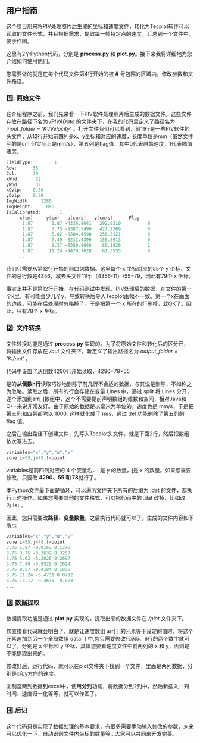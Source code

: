 ## 用户指南

这个项目用来将PIV处理照片后生成的坐标和速度文件，转化为Tecplot软件可以读取的文件形式，并且根据需求，提取每一帧特定点的速度，汇总到一个文件中，便于作图。

这里有2个Python代码，分别是 **process.py** 和 **plot.py**。接下来我将详细地为您介绍如何使用他们。

您需要做的就是在每个代码文件第4行开始的被 **#** 号包围的区域内，修改参数和文件路径。

### 1️⃣: 原始文件

在介绍程序之前，我们先来看一下PIV软件处理照片后生成的数据文件。这些文件存放在路径下名为 */PIVAData* 的文件夹下，在我的代码里定义了路径名为 *input_folder = 'K:/Velocity'* 。打开文件我们可以看到，前11行是一些PIV软件的头文件，从12行开始前四列是x、y坐标和对应的速度，长度单位是mm（虽然文件写的是cm,但实际上是mm/s），第五列是flag值，其中0代表原始速度，1代表插值速度。

```c
FieldType:        1
Row:      55
Col:      79
xWnd:      32
yWnd:      32
xOvlp:    0.50
yOvlp:    0.50
ImgWidth:    1280
ImgHeight:     896
IsCalibrated:       1
     x(cm)     y(cm)   u(cm/s)   v(cm/s)      Flag
      1.87       1.87 -4336.8041   292.9310          0
      1.87       3.75 -9387.3490   427.2369          0
      1.87       5.62 -9504.4598   256.3121          0
      1.87       7.49 -8211.4399   155.3913          0
      1.87       9.37 -8389.8648    80.1826          1
      1.87      11.24 -9470.7628    61.3555          0
    ...
```

我们只需要从第12行开始的前四列数据。这里每个 x 坐标对应的55个 y 坐标，文件的总行数是4356，减去头文件11行:（4356-11）/55=79，因此有79个 x 坐标。

事实上并不是第12行开始，在代码测试中发现，PIV处理后的数据，在文件的第一个x里，有可能会少几个y，导致转换后导入Tecplot画幅不一致。第一个x在画面的边缘，可能在后处理时忽略掉了。于是把第一个 x 所在的行删掉，就OK了。因此，只有78个 x 坐标。

### 2️⃣: 文件转换

文件转换功能是通过 **process.py** 实现的。为了将原始文件和转化后的区分开，将输出文件存放在 */out* 文件夹下，新定义了输出路径名为 *output_folder = 'K:/out'*  。

代码中设置了从倒数4290行开始读取，4290=78×55

是的**从倒数n行**读取巧妙地删除了前几行不合适的数据，与其说是删除，不如称之为忽略。读取之后，所有的行会存储在变量 Lines 中，通过 split 将 Lines 分开，逐个添加到arr[ ]数组中，这个不需要提前声明数组的维数和空间，相对Java和C++来说非常友好。由于原始的数据是以毫米为单位的，速度也是 mm/s，于是把第三列和四列都除以 1000, 这样就化成了 m/s，通过 del 功能删除了第五列的 flag 值。

之后在输出路径下创建文件，先写入Tecplot头文件，就是下面2行，然后把数组依次写进去。

```c
variables="x","y","u","v"
zone i=55,j=78,f=point
```

variables是前四列对应的 4 个变量名，i 是 y 的数量，j是 x 的数量。如果您需要修改，只要改 **4290、55 和 78**就行了。

本Python文件最下面是循环，可以遍历文件夹下所有的后缀为 .dat 的文件，都执行上述操作。如果您需要其他的文件格式，可以把代码中的 .dat 改掉，比如改为.txt 。

因此，您只需要改**路径、变量数量**，之后执行代码就可以了。生成的文件内容如下所示

```c
variables="x","y","u","v"
zone i=55,j=78,f=point
3.75 1.87 -0.0163 0.1376
3.75 3.75 -3.3639 0.3257
3.75 5.62 -5.2026 0.2697
3.75 7.49 -5.9529 0.2024
3.75 9.37 -9.4184 0.1036
3.75 11.24 -6.4731 0.0732
3.75 13.12 -9.3635 -0.073
...
```

### 3️⃣.数据提取

数据提取功能是通过 **plot.py** 实现的，提取出来的数据文件在 */plot* 文件夹下。

您直接看代码就会明白了，就是让速度数组 arr[ ] 的元素等于设定的值时，将这个元素追加到另一个全局数组 data[ ] 中,您只需要修改代码5、6行的两个数字就可以了，分别是 x 坐标和 y 坐标，具体您要看速度文件中前两列的 x 和 y，否则是不能提取出来的。

修改好后，运行代码，就可以在plot文件夹下找到一个文件，里面是两列数据，分别是x和y方向的速度。

复制这两列数据到excel中，使用**分列**功能，将数据分到2列中，然后新插入一列时间、速度归一化等等，就可以作图了。

### 4️⃣.后记

这个代码只是实现了数据处理的基本要求，有很多需要手动输入修改的参数，未来可以优化一下，自动识别文件内坐标的数量等...大家可以共同来开发完善。


